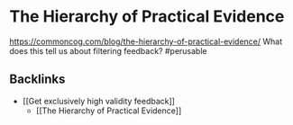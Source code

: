 # The Hierarchy of Practical Evidence
https://commoncog.com/blog/the-hierarchy-of-practical-evidence/ What does this tell us about filtering feedback? #perusable

## Backlinks
* [[Get exclusively high validity feedback]]
	* [[The Hierarchy of Practical Evidence]]

<!-- {BearID:B4242924-D485-4769-B957-43B4969CB58F-1435-00000258A3433A9F} -->
